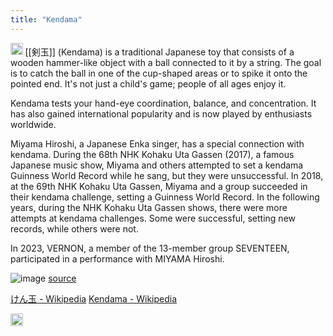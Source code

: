 ```yaml
---
title: "Kendama"
---
```


<img src='https://scrapbox.io/api/pages/nishio-en/Discovering Japan/icon' alt='Discovering Japan.icon' height="19.5"/> [[剣玉]] (Kendama) is a traditional Japanese toy that consists of a wooden hammer-like object with a ball connected to it by a string. The goal is to catch the ball in one of the cup-shaped areas or to spike it onto the pointed end. It's not just a child's game; people of all ages enjoy it.

Kendama tests your hand-eye coordination, balance, and concentration. It has also gained international popularity and is now played by enthusiasts worldwide.

Miyama Hiroshi, a Japanese Enka singer, has a special connection with kendama. During the 68th NHK Kohaku Uta Gassen (2017), a famous Japanese music show, Miyama and others attempted to set a kendama Guinness World Record while he sang, but they were unsuccessful. In 2018, at the 69th NHK Kohaku Uta Gassen, Miyama and a group succeeded in their kendama challenge, setting a Guinness World Record. In the following years, during the NHK Kohaku Uta Gassen shows, there were more attempts at kendama challenges. Some were successful, setting new records, while others were not.

In 2023, VERNON, a member of the 13-member group SEVENTEEN, participated in a performance with MIYAMA Hiroshi.

![image](https://gyazo.com/2f90b35eb68c2737db7db92d33aa8eac/thumb/1000)
[source](https://commons.wikimedia.org/wiki/Category:Kendama?uselang=ja#/media/File:Kendama.jpg)

[けん玉 - Wikipedia](https://ja.wikipedia.org/wiki/けん玉)
[Kendama - Wikipedia](https://en.wikipedia.org/wiki/Kendama)

<img src='https://scrapbox.io/api/pages/nishio-en/en/icon' alt='en.icon' height="19.5"/>
